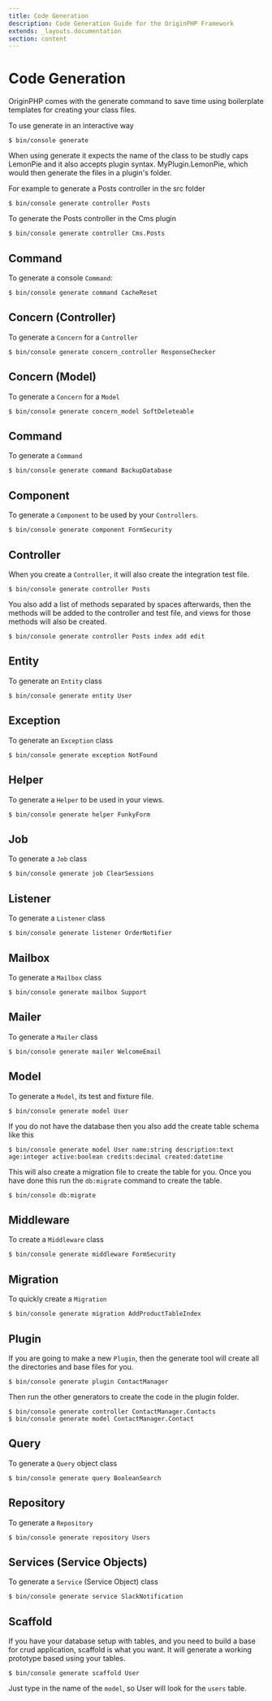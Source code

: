 ```yaml
---
title: Code Generation
description: Code Generation Guide for the OriginPHP Framework
extends: _layouts.documentation
section: content
---
```

# Code Generation

OriginPHP comes with the generate command to save time using boilerplate templates for creating your class files.

To use generate in an interactive way

```linux 
$ bin/console generate
```

When using generate it expects the name of the class to be studly caps LemonPie and it also accepts plugin syntax. MyPlugin.LemonPie, which would then generate the files in a plugin's folder.

For example to generate a Posts controller in the src folder

```linux 
$ bin/console generate controller Posts
```
To generate the Posts controller in the Cms plugin

```linux 
$ bin/console generate controller Cms.Posts
```

## Command

To generate a console `Command`:

```linux 
$ bin/console generate command CacheReset
```

## Concern (Controller)

To generate a `Concern` for a `Controller`

```linux 
$ bin/console generate concern_controller ResponseChecker
```

## Concern (Model)

To generate a `Concern` for a `Model`

```linux 
$ bin/console generate concern_model SoftDeleteable
```

## Command

To generate a `Command`

```linux 
$ bin/console generate command BackupDatabase
```

## Component

To generate a `Component` to be used by your `Controllers`.

```linux 
$ bin/console generate component FormSecurity
```

## Controller

When you create a `Controller`, it will also create the integration test file.

```linux 
$ bin/console generate controller Posts
```

You also add a list of methods separated by spaces afterwards, then the methods will be added to the controller and test file, and views for those methods will also be created.

```linux 
$ bin/console generate controller Posts index add edit
```

## Entity

To generate an `Entity` class

```linux 
$ bin/console generate entity User
```

## Exception

To generate an `Exception` class

```linux 
$ bin/console generate exception NotFound
```

## Helper

To generate a `Helper` to be used in your views.

```linux 
$ bin/console generate helper FunkyForm
```

## Job

To generate a `Job` class

```linux 
$ bin/console generate job ClearSessions
```

## Listener

To generate a `Listener` class

```linux 
$ bin/console generate listener OrderNotifier
```

## Mailbox

To generate a `Mailbox` class

```linux 
$ bin/console generate mailbox Support
```

## Mailer

To generate a `Mailer` class

```linux 
$ bin/console generate mailer WelcomeEmail
```

## Model

To generate a `Model`, its test and fixture file.

```linux 
$ bin/console generate model User
```

If you do not have the database then you also add the create table schema like this

```linux 
$ bin/console generate model User name:string description:text age:integer active:boolean credits:decimal created:datetime
```

This will also create a migration file to create the table for you. Once you have done this run the `db:migrate` command to create the table.

```linux 
$ bin/console db:migrate
```

## Middleware

To create a `Middleware` class

```linux 
$ bin/console generate middleware FormSecurity
```

## Migration

To quickly create a `Migration`

```linux 
$ bin/console generate migration AddProductTableIndex
```

## Plugin

If you are going to make a new `Plugin`, then the generate tool will create all the directories and base files for you.

```linux 
$ bin/console generate plugin ContactManager
```

Then run the other generators to create the code in the plugin folder.

```linux 
$ bin/console generate controller ContactManager.Contacts
$ bin/console generate model ContactManager.Contact
```

## Query

To generate a `Query` object class

```linux 
$ bin/console generate query BooleanSearch
```

## Repository

To generate a `Repository`

```linux 
$ bin/console generate repository Users
```

## Services (Service Objects)

To generate a `Service` (Service Object) class

```linux 
$ bin/console generate service SlackNotification
```

## Scaffold

If you have your database setup with tables, and you need to build a base for crud application, scaffold is what you want. It will generate a working prototype based using your tables.

```linux 
$ bin/console generate scaffold User
```

Just type in the name of the `model`, so User will look for the `users` table.